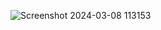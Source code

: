 ![Screenshot 2024-03-08 113153](https://github.com/ak-riti03/OCTANET_MARCH/assets/162670268/83c34ab9-65fe-4dce-8775-4b2dc111fcfc)
